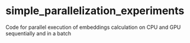 # simple_parallelization_experiments
Code for parallel execution of embeddings calculation on CPU and GPU sequentially and in a batch
